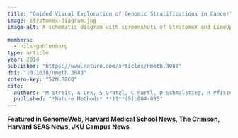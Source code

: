 ```yaml
---
title: "Guided Visual Exploration of Genomic Stratifications in Cancer"
image: stratomex-diagram.jpg
image-alt: A schematic diagram with screenshots of StratomeX and LineUp views showing the interaction flows between tools.

members:
  - nils-gehlenborg
type: article
year: 2014
publisher: "https://www.nature.com/articles/nmeth.3088"
doi: "10.1038/nmeth.3088"
zotero-key: "52NLP8CQ"
cite:
  authors: "M Streit, A Lex, S Gratzl, C Partl, D Schmalstieg, H Pfister, PJ Park, N Gehlenborg"
  published: "*Nature Methods* **11**(9):884-885"
---
```

**Featured in GenomeWeb, Harvard Medical School News, The Crimson, Harvard SEAS News, JKU Campus News**.
